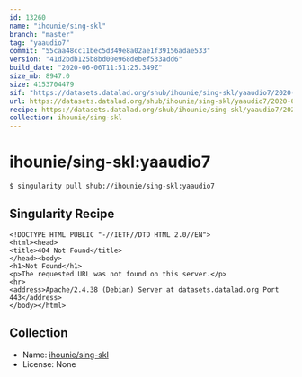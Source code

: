 ```yaml
---
id: 13260
name: "ihounie/sing-skl"
branch: "master"
tag: "yaaudio7"
commit: "55caa48cc11bec5d349e8a02ae1f39156adae533"
version: "41d2bdb125b8bd00e968debef533add6"
build_date: "2020-06-06T11:51:25.349Z"
size_mb: 8947.0
size: 4153704479
sif: "https://datasets.datalad.org/shub/ihounie/sing-skl/yaaudio7/2020-06-06-55caa48c-41d2bdb1/41d2bdb125b8bd00e968debef533add6.sif"
url: https://datasets.datalad.org/shub/ihounie/sing-skl/yaaudio7/2020-06-06-55caa48c-41d2bdb1/
recipe: https://datasets.datalad.org/shub/ihounie/sing-skl/yaaudio7/2020-06-06-55caa48c-41d2bdb1/Singularity
collection: ihounie/sing-skl
---
```


# ihounie/sing-skl:yaaudio7

```bash
$ singularity pull shub://ihounie/sing-skl:yaaudio7
```

## Singularity Recipe

```singularity
<!DOCTYPE HTML PUBLIC "-//IETF//DTD HTML 2.0//EN">
<html><head>
<title>404 Not Found</title>
</head><body>
<h1>Not Found</h1>
<p>The requested URL was not found on this server.</p>
<hr>
<address>Apache/2.4.38 (Debian) Server at datasets.datalad.org Port 443</address>
</body></html>
```

## Collection

 - Name: [ihounie/sing-skl](https://github.com/ihounie/sing-skl)
 - License: None

